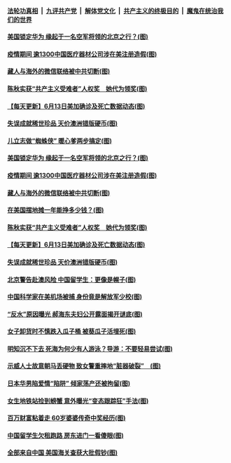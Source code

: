 ####  [法轮功真相](../../../../basic/blob/master/README.md?t=06142102) &nbsp;|&nbsp; [九评共产党](../../../../9ping.md/blob/master/README.md?t=06142102) &nbsp;|&nbsp; [解体党文化](../../../../jtdwh.md/blob/master/README.md?t=06142102)  &nbsp;|&nbsp; [共产主义的终极目的](../../../../gczydzjmd.md/blob/master/README.md?t=06142102) &nbsp;|&nbsp; [魔鬼在统治我们的世界](../../../../mgztzwmdsj.md/blob/master/README.md?t=06142102) 

#### [美国锁定华为 缘起于一名空军将领的北京之行？(图)](../pages/p3/936464.md?t=06142102) 

#### [疫情期间 逾1300中国医疗器材公司涉在美注册造假(图)](../pages/p3/936463.md?t=06142102) 

#### [藏人与海外的微信联络被中共切断(图)](../pages/p3/936459.md?t=06142102) 

#### [陈秋实获“共产主义受难者”人权奖　她代为领奖(图)](../pages/p3/936455.md?t=06142102) 

#### [【每天更新】6月13日美加确诊及死亡数据动态(图)](../pages/p3/935173.md?t=06142102) 

#### [失误成就稀世珍品 天价澳洲错版硬币(图)](../pages/p3/936364.md?t=06142102) 

#### [儿立志做“蜘蛛侠” 暖心爹两步搞定(图)](../pages/p3/936497.md?t=06142102) 

#### [美国锁定华为 缘起于一名空军将领的北京之行？(图)](../pages/p3/936464.md?t=06142102) 

#### [疫情期间 逾1300中国医疗器材公司涉在美注册造假(图)](../pages/p3/936463.md?t=06142102) 

#### [藏人与海外的微信联络被中共切断(图)](../pages/p3/936459.md?t=06142102) 

#### [在美国摆地摊一年能挣多少钱？(图)](../pages/p3/936457.md?t=06142102) 

#### [陈秋实获“共产主义受难者”人权奖　她代为领奖(图)](../pages/p3/936455.md?t=06142102) 

#### [【每天更新】6月13日美加确诊及死亡数据动态(图)](../pages/p3/935173.md?t=06142102) 

#### [失误成就稀世珍品 天价澳洲错版硬币(图)](../pages/p3/936364.md?t=06142102) 

#### [北京警告赴澳风险 中国留学生：更像是幌子(图)](../pages/p3/936341.md?t=06142102) 

#### [中国科学家在美机场被捕 身份竟是解放军少校(图)](../pages/p3/936370.md?t=06142102) 

#### [“反水”原因曝光 郝海东夫妇公开露面揭开谜底(图)](../pages/p3/936366.md?t=06142102) 

#### [女子卸货时不慎跌入瓜子桶 被葵瓜子活埋死(图)](../pages/p3/936363.md?t=06142102) 

#### [明知沉不下去 死海为何少有人游泳？导游：不要轻易尝试(图)](../pages/p3/936332.md?t=06142102) 


#### [示威人士故意朝马丢硬物 致女警重摔地“脏器破裂”　(图)](../pages/p3/936258.md?t=06142102) 

#### [日本华男陷爱情“陷阱” 倾家荡产还被拘留(图)](../pages/p3/936226.md?t=06142102) 

#### [女生地铁站捡到螃蟹 意外曝光“变态跟踪狂”手法(图)](../pages/p3/936215.md?t=06142102) 

#### [百万财富粘着走 60岁婆婆传奇中奖经历(图)](../pages/p3/936162.md?t=06142102) 

#### [中国留学生欠租跑路 房东进门一看傻眼(图)](../pages/p3/936143.md?t=06142102) 

#### [全部来自中国 美国海关查获大批假钞(图)](../pages/p3/936141.md?t=06142102) 

